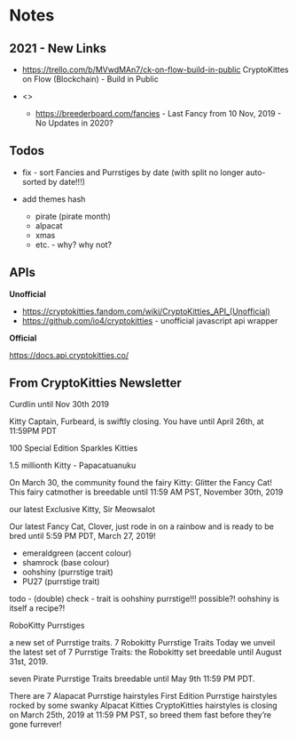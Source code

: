 # Notes


## 2021 - New Links

- <https://trello.com/b/MVwdMAn7/ck-on-flow-build-in-public>
  CryptoKittes on Flow (Blockchain) - Build in Public

- <>
  - <https://breederboard.com/fancies>  - Last Fancy from 10 Nov, 2019 - No Updates in 2020?



## Todos

- fix - sort Fancies and Purrstiges by date (with split no longer auto-sorted by date!!!)

- add themes hash
  - pirate (pirate month)
  - alpacat
  - xmas
  - etc.  - why? why not?



## APIs

**Unofficial**

- <https://cryptokitties.fandom.com/wiki/CryptoKitties_API_(Unofficial)>
- <https://github.com/io4/cryptokitties> - unofficial javascript api wrapper


**Official**

<https://docs.api.cryptokitties.co/>


## From CryptoKitties Newsletter




Curdlin    until Nov 30th 2019

Kitty Captain, Furbeard, is swiftly closing. You have until April 26th, at 11:59PM PDT

100 Special Edition Sparkles Kitties

1.5 millionth Kitty - Papacatuanuku

On March 30, the community found the fairy Kitty: Glitter the Fancy Cat!
This fairy catmother is breedable until 11:59 AM PST, November 30th, 2019

our latest Exclusive Kitty, Sir Meowsalot

Our latest Fancy Cat, Clover,
just rode in on a rainbow and is ready
to be bred until 5:59 PM PDT, March 27, 2019!

- emeraldgreen (accent colour)
- shamrock (base colour)
- oohshiny (purrstige trait)
- PU27 (purrstige trait)

todo - (double) check - trait is oohshiny purrstige!!! possible?! oohshiny is itself a recipe?!




RoboKitty Purrstiges

a new set of Purrstige traits. 7 Robokitty Purrstige Traits
Today we unveil the latest set of 7 Purrstige Traits: the Robokitty set
breedable until August 31st, 2019.

seven Pirate Purrstige Traits breedable until May 9th 11:59 PM PDT.

There are 7 Alapacat Purrstige hairstyles
First Edition Purrstige hairstyles rocked by some swanky Alpacat Kitties
CryptoKitties hairstyles is closing on March 25th, 2019 at 11:59 PM PST,
so breed them fast before they’re gone furrever!
